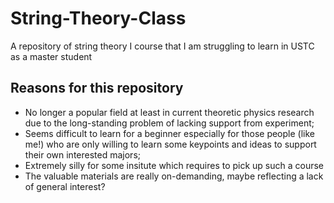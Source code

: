 # String-Theory-Class
A repository of string theory I course that I am struggling to learn in USTC as a master student
## Reasons for this repository
- No longer a popular field at least in current theoretic physics research due to the long-standing problem of lacking support from experiment;
- Seems difficult to learn for a beginner especially for those people (like me!) who are only willing to learn some keypoints and ideas to support their own interested majors;
- Extremely silly for some insitute which requires to pick up such a course
- The valuable materials are really on-demanding, maybe reflecting a lack of general interest?
